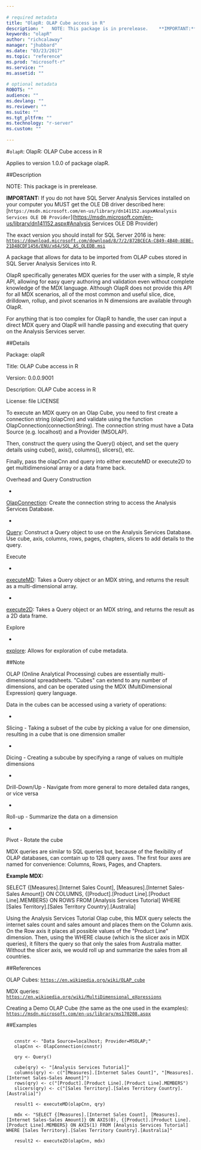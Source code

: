 ```yaml
--- 
 
# required metadata 
title: "OlapR: OLAP Cube access in R" 
description: "   NOTE: This package is in prerelease.    **IMPORTANT:**    If you do not have SQL Server Analysis Services installed on your computer you MUST get the OLE DB driver described here:   [`https://msdn.microsoft.com/en-us/library/dn141152.aspx#Analysis Services OLE DB Provider`](https://msdn.microsoft.com/en-us/library/dn141152.aspx#Analysis Services OLE DB Provider)       The exact version you should install for SQL Server 2016 is here:   [`https://download.microsoft.com/download/8/7/2/872BCECA-C849-4B40-8EBE-21D48CDF1456/ENU/x64/SQL_AS_OLEDB.msi`](https://download.microsoft.com/download/8/7/2/872BCECA-C849-4B40-8EBE-21D48CDF1456/ENU/x64/SQL_AS_OLEDB.msi)       A package that allows for data to be imported from OLAP cubes stored in SQL Server Analysis Services into R.       OlapR specifically generates MDX queries for the user with a simple, R style API, allowing for easy query authoring and validation even without complete knowledge of the MDX language. Although OlapR does not provide this API for all MDX scenarios, all of the most common and useful slice, dice, drilldown, rollup, and pivot scenarios in N dimensions are available through OlapR.       For anything that is too complex for OlapR to handle, the user can input a direct MDX query and OlapR will handle passing and executing that query on the Analysis Services server. " 
keywords: "olapR" 
author: "richcalaway" 
manager: "jhubbard" 
ms.date: "03/23/2017" 
ms.topic: "reference" 
ms.prod: "microsoft-r" 
ms.service: "" 
ms.assetid: "" 
 
# optional metadata 
ROBOTS: "" 
audience: "" 
ms.devlang: "" 
ms.reviewer: "" 
ms.suite: "" 
ms.tgt_pltfrm: "" 
ms.technology: "r-server" 
ms.custom: "" 
 
--- 
```

 
 
 
 #`olapR`: OlapR: OLAP Cube access in R

 Applies to version 1.0.0 of package olapR.
 
 
 ##Description
 
NOTE: This package is in prerelease.

**IMPORTANT:** 
If you do not have SQL Server Analysis Services installed on your computer you MUST get the OLE DB driver described here:
[`https://msdn.microsoft.com/en-us/library/dn141152.aspx#Analysis Services OLE DB Provider`](https://msdn.microsoft.com/en-us/library/dn141152.aspx#Analysis Services OLE DB Provider)


The exact version you should install for SQL Server 2016 is here:
[`https://download.microsoft.com/download/8/7/2/872BCECA-C849-4B40-8EBE-21D48CDF1456/ENU/x64/SQL_AS_OLEDB.msi`](https://download.microsoft.com/download/8/7/2/872BCECA-C849-4B40-8EBE-21D48CDF1456/ENU/x64/SQL_AS_OLEDB.msi)


A package that allows for data to be imported from OLAP cubes stored in SQL Server Analysis Services into R. 

OlapR specifically generates MDX queries for the user with a simple, R style API, allowing for easy query authoring and validation even without complete knowledge of the MDX language. Although OlapR does not provide this API for all MDX scenarios, all of the most common and useful slice, dice, drilldown, rollup, and pivot scenarios in N dimensions are available through OlapR. 

For anything that is too complex for OlapR to handle, the user can input a direct MDX query and OlapR will handle passing and executing that query on the Analysis Services server.
 
 
 
 ##Details
 
Package: olapR

Title: OLAP Cube access in R

Version: 0.0.0.9001

Description: OLAP Cube access in R

License: file LICENSE



To execute an MDX query on an Olap Cube, you need to first create a connection string (olapCnn) and validate using the function OlapConnection(connectionString). The connection string must have a Data Source (e.g. localhost) and a Provider (MSOLAP). 

Then, construct the query using the Query() object, and set the query details using cube(), axis(), columns(), slicers(), etc. 

Finally, pass the olapCnn and query into either executeMD or execute2D to get multidimensional array or a data frame back.

Overhead and Query Construction


* 
[OlapConnection](OlapConnection.md): Create the connection string to access the Analysis Services Database.

* 
[Query](Query.md): Construct a Query object to use on the Analysis Services Database. Use cube, axis, columns, rows, pages, chapters, slicers to add details to the query.



Execute


* 
[executeMD](ExecuteMD.md): Takes a Query object or an MDX string, and returns the result as a multi-dimensional array.

* 
[execute2D](Execute2D.md): Takes a Query object or an MDX string, and returns the result as a 2D data frame.



Explore


* 
[explore](Explore.md): Allows for exploration of cube metadata.


 
 
 
 ##Note
 
OLAP (Online Analytical Processing) cubes are essentially multi-dimensional spreadsheets. "Cubes" can extend to any number of dimensions, and can be operated using the MDX (MultiDimensional Expression) query language. 

Data in the cubes can be accessed using a variety of operations:


* 
Slicing - Taking a subset of the cube by picking a value for one dimension, resulting in a cube that is one dimension smaller

* 
Dicing - Creating a subcube by specifying a range of values on multiple dimensions

* 
Drill-Down/Up - Navigate from more general to more detailed data ranges, or vice versa

* 
Roll-up - Summarize the data on a dimension

* 
Pivot - Rotate the cube



MDX queries are similar to SQL queries but, because of the flexibility of OLAP databases, can comtain up to 128 query axes. The first four axes are named for convenience: Columns, Rows, Pages, and Chapters.

**Example MDX:**

SELECT {[Measures].[Internet Sales Count], [Measures].[Internet Sales-Sales Amount]} ON COLUMNS, 
{[Product].[Product Line].[Product Line].MEMBERS} ON ROWS
FROM [Analysis Services Tutorial]
WHERE [Sales Territory].[Sales Territory Country].[Australia]

Using the Analysis Services Tutorial Olap cube, this MDX query selects the internet sales count and sales amount and places them on the Column axis. On the Row axis it places all possible values of the "Product Line" dimension. Then, using the WHERE clause (which is the slicer axis in MDX queries), it filters the query so that only the sales from Australia matter. Without the slicer axis, we would roll up and summarize the sales from all countries.

 
 
 
 ##References
 
OLAP Cubes: 
[`https://en.wikipedia.org/wiki/OLAP_cube`](https://en.wikipedia.org/wiki/OLAP_cube)

MDX queries: 
[`https://en.wikipedia.org/wiki/MultiDimensional_eXpressions`](https://en.wikipedia.org/wiki/MultiDimensional_eXpressions)

Creating a Demo OLAP Cube (the same as the one used in the examples): 
[`https://msdn.microsoft.com/en-us/library/ms170208.aspx`](https://msdn.microsoft.com/en-us/library/ms170208.aspx)

 
 
 
 
 ##Examples

 ```
   
    cnnstr <- "Data Source=localhost; Provider=MSOLAP;"
    olapCnn <- OlapConnection(cnnstr)
    
    qry <- Query()
    
    cube(qry) <- "[Analysis Services Tutorial]"
    columns(qry) <- c("[Measures].[Internet Sales Count]", "[Measures].[Internet Sales-Sales Amount]")
    rows(qry) <- c("[Product].[Product Line].[Product Line].MEMBERS") 
    slicers(qry) <- c("[Sales Territory].[Sales Territory Country].[Australia]")
    
    result1 <- executeMD(olapCnn, qry)
    
    mdx <- "SELECT {[Measures].[Internet Sales Count], [Measures].[Internet Sales-Sales Amount]} ON AXIS(0), {[Product].[Product Line].[Product Line].MEMBERS} ON AXIS(1) FROM [Analysis Services Tutorial] WHERE [Sales Territory].[Sales Territory Country].[Australia]"
    
    result2 <- execute2D(olapCnn, mdx)
 
```
 
